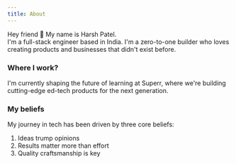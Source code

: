 ```yaml
---
title: About
---
```


Hey friend 👋 My name is Harsh Patel.
<br />
I'm a full-stack engineer based in India. I'm a zero-to-one builder who loves creating products and businesses that didn't exist before.

### Where I work?
I'm currently shaping the future of learning at Superr, where we're building cutting-edge ed-tech products for the next generation.


### My beliefs
My journey in tech has been driven by three core beliefs:

1. Ideas trump opinions
2. Results matter more than effort
3. Quality craftsmanship is key
